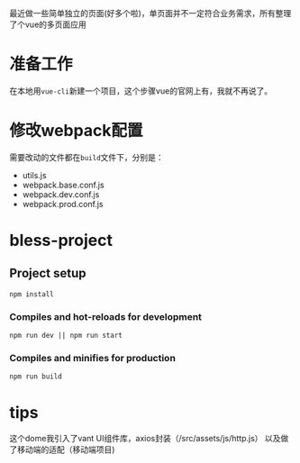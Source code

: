 最近做一些简单独立的页面(好多个啦)，单页面并不一定符合业务需求，所有整理了个vue的多页面应用


# 准备工作

在本地用`vue-cli`新建一个项目，这个步骤vue的官网上有，我就不再说了。


# 修改webpack配置


需要改动的文件都在`build`文件下，分别是：

- utils.js
- webpack.base.conf.js
- webpack.dev.conf.js
- webpack.prod.conf.js



# bless-project

## Project setup
```
npm install
```

### Compiles and hot-reloads for development
```
npm run dev || npm run start
```

### Compiles and minifies for production
```
npm run build
```

# tips

这个dome我引入了vant UI组件库，axios封装（/src/assets/js/http.js） 以及做了移动端的适配（移动端项目)

